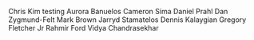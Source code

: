 Chris Kim testing
Aurora Banuelos
Cameron Sima
Daniel Prahl
Dan Zygmund-Felt
Mark Brown
Jarryd Stamatelos
Dennis Kalaygian
Gregory Fletcher Jr
Rahmir Ford
Vidya Chandrasekhar
